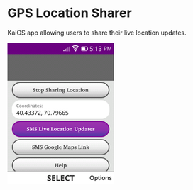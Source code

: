 # GPS Location Sharer

KaiOS app allowing users to share their live location updates.

![](docs/003_got_location.png)